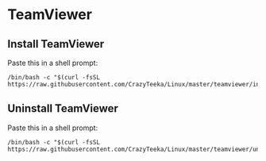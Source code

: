 # TeamViewer

## Install TeamViewer
Paste this in a shell prompt:
```
/bin/bash -c "$(curl -fsSL https://raw.githubusercontent.com/CrazyTeeka/Linux/master/teamviewer/install.sh)"
```

## Uninstall TeamViewer
Paste this in a shell prompt:
```
/bin/bash -c "$(curl -fsSL https://raw.githubusercontent.com/CrazyTeeka/Linux/master/teamviewer/uninstall.sh)"
```
